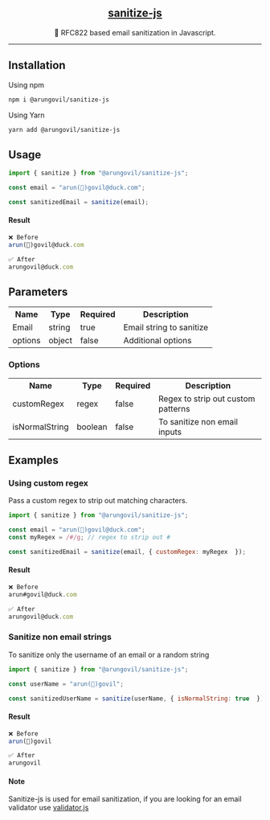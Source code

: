 <p align="center">
<h2 align="center"><a href="https://www.npmjs.com/package/@arungovil/sanitize-js">sanitize-js</a></h2>
</p>
<p align="center"> 
🧹 RFC822 based email sanitization in Javascript.
</p>

---

## Installation

Using npm

```sh
npm i @arungovil/sanitize-js
```

Using Yarn

```sh
yarn add @arungovil/sanitize-js
```

## Usage

```js
import { sanitize } from "@arungovil/sanitize-js";

const email = "arun(🐞)govil@duck.com";

const sanitizedEmail = sanitize(email);
```
#### Result 

```js
❌ Before
arun(🐞)govil@duck.com 

✅ After
arungovil@duck.com 
```

## Parameters

<table>
  <tr>
    <th>Name<br/></th>
    <th>Type</th>
    <th>Required</th>
    <th>Description</th>
  </tr>
  <tr>
    <td>Email</td>
    <td>string</td>
    <td>true</td>
    <td>Email string to sanitize</td>
  </tr>
   <tr>
    <td>options</td>
    <td>object</td>
    <td>false</td>
    <td>Additional options</td>
  </tr>
</table>

### Options

<table>
  <tr>
    <th>Name<br/></th>
    <th>Type</th>
    <th>Required</th>
    <th>Description</th>
  </tr>
  <tr>
    <td>customRegex</td>
    <td>regex</td>
    <td>false</td>
    <td>Regex to strip out custom patterns</td>
  </tr>
   <tr>
    <td>isNormalString</td>
    <td>boolean</td>
    <td>false</td>
    <td>To sanitize non email inputs</td>
  </tr>
</table>

## Examples
### Using custom regex
Pass a custom regex to strip out matching characters.

```js
import { sanitize } from "@arungovil/sanitize-js";

const email = "arun(🐞)govil@duck.com";
const myRegex = /#/g; // regex to strip out #

const sanitizedEmail = sanitize(email, { customRegex: myRegex  });
```
#### Result 

```js
❌ Before
arun#govil@duck.com 

✅ After
arungovil@duck.com 
```

### Sanitize non email strings
To sanitize only the username of an email or a random string

```js
import { sanitize } from "@arungovil/sanitize-js";

const userName = "arun(🐞)govil";

const sanitizedUserName = sanitize(userName, { isNormalString: true  });
```
#### Result 

```js
❌ Before
arun(🐞)govil

✅ After
arungovil 
```

#### Note
Sanitize-js is used for email sanitization, if you are looking for an email validator use [validator.js](https://github.com/validatorjs/validator.js)
